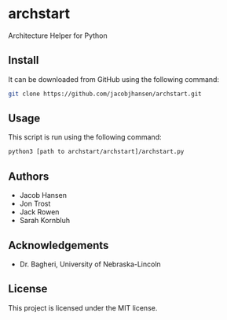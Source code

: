 # archstart
Architecture Helper for Python

## Install
It can be downloaded from GitHub using the following command:
```bash
git clone https://github.com/jacobjhansen/archstart.git
```

## Usage
This script is run using the following command:
```bash
python3 [path to archstart/archstart]/archstart.py
```

## Authors
* Jacob Hansen
* Jon Trost
* Jack Rowen
* Sarah Kornbluh

## Acknowledgements
- Dr. Bagheri, University of Nebraska-Lincoln

## License
This project is licensed under the MIT license.
